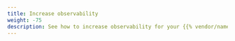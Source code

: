 ```yaml
---
title: Increase observability
weight: -75
description: See how to increase observability for your {{% vendor/name %}} projects.
---
```

